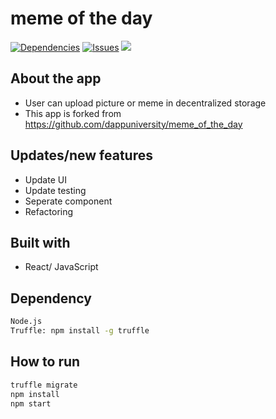 # meme of the day

[![Dependencies](https://img.shields.io/david/sunnysingh/sunnysingh.io.svg?style=for-the-badge)](https://david-dm.org/jes14/meme_of_the_day) [![Issues](https://img.shields.io/github/issues/sunnysingh/sunnysingh.io.svg?style=for-the-badge)](https://github.com/jes14/meme_of_the_day/issues) [![](https://img.shields.io/github/issues-pr/sunnysingh/sunnysingh.io.svg?style=for-the-badge)](https://github.com/jes14/meme_of_the_day/pulls)

## About the app

- User can upload picture or meme in decentralized storage
- This app is forked from https://github.com/dappuniversity/meme_of_the_day

## Updates/new features

- Update UI
- Update testing
- Seperate component
- Refactoring

## Built with

- React/ JavaScript

## Dependency

```sh
Node.js
Truffle: npm install -g truffle
```

## How to run

```sh
truffle migrate
npm install
npm start
```

